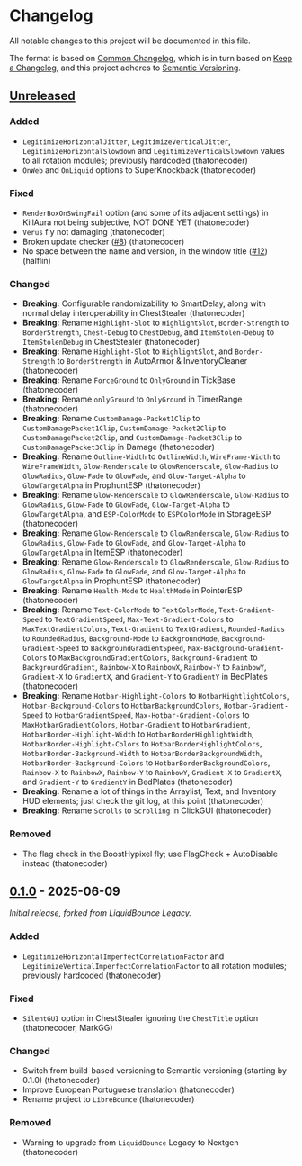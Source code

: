 # Changelog

All notable changes to this project will be documented in this file.

The format is based on [Common Changelog](https://common-changelog.org), which is in turn based on [Keep a Changelog](https://keepachangelog.com/en/1.1.0/), and this project adheres to [Semantic Versioning](https://semver.org/spec/v2.0.0.html).

## [Unreleased]

### Added

- `LegitimizeHorizontalJitter`, `LegitimizeVerticalJitter`, `LegitimizeHorizontalSlowdown` and `LegitimizeVerticalSlowdown` values to all rotation modules; previously hardcoded (thatonecoder)
- `OnWeb` and `OnLiquid` options to SuperKnockback (thatonecoder)

### Fixed

- `RenderBoxOnSwingFail` option (and some of its adjacent settings) in KillAura not being subjective, NOT DONE YET (thatonecoder)
- `Verus` fly not damaging (thatonecoder)
- Broken update checker ([#8](https://github.com/LibreBounce/LibreBounce/pull/8)) (thatonecoder)
- No space between the name and version, in the window title ([#12](https://github.com/LibreBounce/LibreBounce/pull/12)) (halflin)

### Changed


- **Breaking:** Configurable randomizability to SmartDelay, along with normal delay interoperability in ChestStealer (thatonecoder)
- **Breaking:** Rename `Highlight-Slot` to `HighlightSlot`, `Border-Strength` to `BorderStrength`, `Chest-Debug` to `ChestDebug`, and `ItemStolen-Debug` to `ItemStolenDebug` in ChestStealer (thatonecoder)
- **Breaking:** Rename `Highlight-Slot` to `HighlightSlot`, and `Border-Strength` to `BorderStrength` in AutoArmor & InventoryCleaner (thatonecoder)
- **Breaking:** Rename `ForceGround` to `OnlyGround` in TickBase (thatonecoder)
- **Breaking:** Rename `onlyGround` to `OnlyGround` in TimerRange (thatonecoder)
- **Breaking:** Rename `CustomDamage-Packet1Clip` to `CustomDamagePacket1Clip`, `CustomDamage-Packet2Clip` to `CustomDamagePacket2Clip`, and `CustomDamage-Packet3Clip` to `CustomDamagePacket3Clip` in Damage (thatonecoder)
- **Breaking:** Rename  `Outline-Width` to `OutlineWidth`, `WireFrame-Width` to `WireFrameWidth`, `Glow-Renderscale` to `GlowRenderscale`, `Glow-Radius` to `GlowRadius`, `Glow-Fade` to `GlowFade`, and `Glow-Target-Alpha` to `GlowTargetAlpha` in ProphuntESP (thatonecoder)
- **Breaking:** Rename `Glow-Renderscale` to `GlowRenderscale`, `Glow-Radius` to `GlowRadius`, `Glow-Fade` to `GlowFade`, `Glow-Target-Alpha` to `GlowTargetAlpha`, and `ESP-ColorMode` to `ESPColorMode` in StorageESP (thatonecoder)
- **Breaking:** Rename `Glow-Renderscale` to `GlowRenderscale`, `Glow-Radius` to `GlowRadius`, `Glow-Fade` to `GlowFade`, and `Glow-Target-Alpha` to `GlowTargetAlpha` in ItemESP (thatonecoder)
- **Breaking:** Rename `Glow-Renderscale` to `GlowRenderscale`, `Glow-Radius` to `GlowRadius`, `Glow-Fade` to `GlowFade`, and `Glow-Target-Alpha` to `GlowTargetAlpha` in ProphuntESP (thatonecoder)
- **Breaking:** Rename `Health-Mode` to `HealthMode` in PointerESP (thatonecoder)
- **Breaking:** Rename `Text-ColorMode` to `TextColorMode`, `Text-Gradient-Speed` to `TextGradientSpeed`, `Max-Text-Gradient-Colors` to `MaxTextGradientColors`, `Text-Gradient` to `TextGradient`, `Rounded-Radius` to `RoundedRadius`, `Background-Mode` to `BackgroundMode`, `Background-Gradient-Speed` to `BackgroundGradientSpeed`, `Max-Background-Gradient-Colors` to `MaxBackgroundGradientColors`, `Background-Gradient` to `BackgroundGradient`, `Rainbow-X` to `RainbowX`, `Rainbow-Y` to `RainbowY`, `Gradient-X` to `GradientX`, and `Gradient-Y` to `GradientY` in BedPlates (thatonecoder)
- **Breaking:** Rename `Hotbar-Highlight-Colors` to `HotbarHightlightColors`, `Hotbar-Background-Colors` to `HotbarBackgroundColors`, `Hotbar-Gradient-Speed` to `HotbarGradientSpeed`, `Max-Hotbar-Gradient-Colors` to `MaxHotbarGradientColors`, `Hotbar-Gradient` to `HotbarGradient`, `HotbarBorder-Highlight-Width` to `HotbarBorderHighlightWidth`, `HotbarBorder-Highlight-Colors` to `HotbarBorderHighlightColors`, `HotbarBorder-Background-Width` to `HotbarBorderBackgroundWidth`, `HotbarBorder-Background-Colors` to `HotbarBorderBackgroundColors`, `Rainbow-X` to `RainbowX`, `Rainbow-Y` to `RainbowY`, `Gradient-X` to `GradientX`, and `Gradient-Y` to `GradientY` in BedPlates (thatonecoder)
- **Breaking:** Rename a lot of things in the Arraylist, Text, and Inventory HUD elements; just check the git log, at this point (thatonecoder)
- **Breaking:** Rename `Scrolls` to `Scrolling` in ClickGUI (thatonecoder)

### Removed

- The flag check in the BoostHypixel fly; use FlagCheck + AutoDisable instead (thatonecoder)

## [0.1.0] - 2025-06-09

_Initial release, forked from LiquidBounce Legacy._

### Added

- `LegitimizeHorizontalImperfectCorrelationFactor` and `LegitimizeVerticalImperfectCorrelationFactor` to all rotation modules; previously hardcoded (thatonecoder)

### Fixed

- `SilentGUI` option in ChestStealer ignoring the `ChestTitle` option (thatonecoder, MarkGG)

### Changed

- Switch from build-based versioning to Semantic versioning (starting by 0.1.0) (thatonecoder)
- Improve European Portuguese translation (thatonecoder)
- Rename project to `LibreBounce` (thatonecoder)

### Removed

- Warning to upgrade from `LiquidBounce` Legacy to Nextgen (thatonecoder)

[unreleased]: https://github.com/LibreBounce/LibreBounce/compare/v0.1.0...HEAD
[0.1.0]: https://github.com/LibreBounce/LibreBounce/releases/tag/v0.1.0
